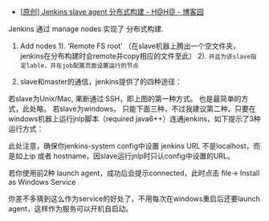 

* [[原创] Jenkins slave agent 分布式构建 - H@H@ - 博客园 ](http://www.cnblogs.com/GGHHLL/p/3251524.html)

Jenkins 通过 manage nodes 实现了 分布式构建.

1. Add nodes 
      1).  ‘Remote FS root’ （在slave机器上腾出一个空文件夹，jenkins在分布构建时会remote并copy相应的文件至此）
      2). `并且为该slave指定lable，并在job配置页面设置运行的节点`
           

2.  slave和master的通信，jenkins提供了的四种途径：

 若slave为Unix/Mac, 果断通过 SSH，即上图的第一种方式。 也是最简单的方式，此处略。
 若slave为windows， 只能下面三种，不过我建议第二种，只要在windows机器上运行jnlp脚本（required java6++）连通jenkins，如下提示了3种运行方式：

 此处注意，确保你jenkins-system config中设置 jenkins URL 不是localhost，而是如上ip 或者 hostname，因slave运行jnlp时只认config中设置的URL。

若你使用前2种 launch agent，成功后会提示connected，此时点击 file-> Install as Windows Service

                                

你差不多猜到这么作为service的好处了，不用每次在windows重启后还要launch agent，这样作为服务可以开机自启动。

 